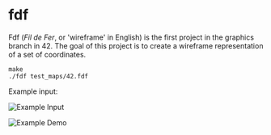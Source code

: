 # fdf

Fdf (_Fil de Fer_, or 'wireframe' in English) is the first project in the graphics branch in 42. The goal of this project is to create a wireframe representation of a set of coordinates. 

```
make
./fdf test_maps/42.fdf
```

Example input:

![Example Input](../screenshots/exampleinput.png)

![Example Demo](../screenshots/42_Fdf.gif)
